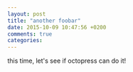```yaml
---
layout: post
title: "another foobar"
date: 2015-10-09 10:47:56 +0200
comments: true
categories: 
---
```


this time, let's see if octopress can do it!
